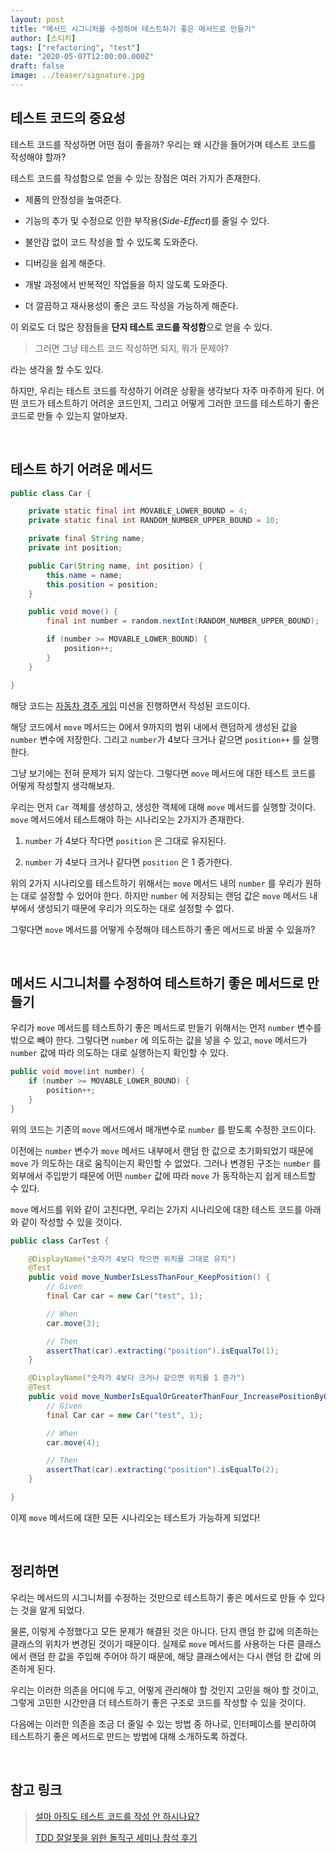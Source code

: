 ```yaml
---
layout: post
title: "메서드 시그니처를 수정하여 테스트하기 좋은 메서드로 만들기"
author: [스티치]
tags: ["refactoring", "test"]
date: "2020-05-07T12:00:00.000Z"
draft: false
image: ../teaser/signature.jpg
---
```


## 테스트 코드의 중요성

테스트 코드를 작성하면 어떤 점이 좋을까? 우리는 왜 시간을 들어가며 테스트 코드를 작성해야 할까?

테스트 코드를 작성함으로 얻을 수 있는 장점은 여러 가지가 존재한다.

- 제품의 안정성을 높여준다.

- 기능의 추가 및 수정으로 인한 부작용(_Side-Effect_)를 줄일 수 있다.

- 불안감 없이 코드 작성을 할 수 있도록 도와준다.

- 디버깅을 쉽게 해준다.

- 개발 과정에서 반복적인 작업들을 하지 않도록 도와준다.

- 더 깔끔하고 재사용성이 좋은 코드 작성을 가능하게 해준다.

이 외로도 더 많은 장점들을 **단지 테스트 코드를 작성함**으로 얻을 수 있다.

> 그러면 그냥 테스트 코드 작성하면 되지, 뭐가 문제야?

라는 생각을 할 수도 있다.

하지만, 우리는 테스트 코드를 작성하기 어려운 상황을 생각보다 자주 마주하게 된다. 어떤 코드가 테스트하기 어려운 코드인지, 그리고 어떻게 그러한 코드를 테스트하기 좋은 코드로 만들 수 있는지 알아보자.

<br />

## 테스트 하기 어려운 메서드

```java
public class Car {

    private static final int MOVABLE_LOWER_BOUND = 4;
    private static final int RANDOM_NUMBER_UPPER_BOUND = 10;

    private final String name;
    private int position;

    public Car(String name, int position) {
        this.name = name;
        this.position = position;
    }

    public void move() {
        final int number = random.nextInt(RANDOM_NUMBER_UPPER_BOUND);

        if (number >= MOVABLE_LOWER_BOUND) {
            position++;
        }
    }

}
```

해당 코드는 [자동차 경주 게임](https://github.com/woowacourse/java-racingcar) 미션을 진행하면서 작성된 코드이다.

해당 코드에서 `move` 메서드는 0에서 9까지의 범위 내에서 랜덤하게 생성된 값을 `number` 변수에 저장한다. 그리고 `number`가 4보다 크거나 같으면 `position++` 를 실행한다.

그냥 보기에는 전혀 문제가 되지 않는다. 그렇다면 `move` 메서드에 대한 테스트 코드를 어떻게 작성할지 생각해보자.

우리는 먼저 `Car` 객체를 생성하고, 생성한 객체에 대해 `move` 메서드를 실행할 것이다. `move` 메서드에서 테스트해야 하는 시나리오는 2가지가 존재한다.

1. `number` 가 4보다 작다면 `position` 은 그대로 유지된다.

2. `number` 가 4보다 크거나 같다면 `position` 은 1 증가한다.

위의 2가지 시나리오를 테스트하기 위해서는 `move` 메서드 내의 `number` 를 우리가 원하는 대로 설정할 수 있어야 한다. 하지만 `number` 에 저장되는 랜덤 값은 `move` 메서드 내부에서 생성되기 때문에 우리가 의도하는 대로 설정할 수 없다.

그렇다면 `move` 메서드를 어떻게 수정해야 테스트하기 좋은 메서드로 바꿀 수 있을까?

<br />

## 메서드 시그니처를 수정하여 테스트하기 좋은 메서드로 만들기

우리가 `move` 메서드를 테스트하기 좋은 메서드로 만들기 위해서는 먼저 `number` 변수를 밖으로 빼야 한다. 그렇다면 `number` 에 의도하는 값을 넣을 수 있고, `move` 메서드가 `number` 값에 따라 의도하는 대로 실행하는지 확인할 수 있다.

```java
public void move(int number) {
    if (number >= MOVABLE_LOWER_BOUND) {
        position++;
    }
}
```

위의 코드는 기존의 `move` 메서드에서 매개변수로 `number` 를 받도록 수정한 코드이다. 

이전에는 `number` 변수가 `move` 메서드 내부에서 랜덤 한 값으로 초기화되었기 때문에 `move` 가 의도하는 대로 움직이는지 확인할 수 없었다. 그러나 변경된 구조는 `number` 를 외부에서 주입받기 때문에 어떤 `number` 값에 따라 `move` 가 동작하는지 쉽게 테스트할 수 있다.

`move` 메서드를 위와 같이 고친다면, 우리는 2가지 시나리오에 대한 테스트 코드를 아래와 같이 작성할 수 있을 것이다.

```java
public class CarTest {

    @DisplayName("숫자가 4보다 작으면 위치를 그대로 유지")
    @Test
    public void move_NumberIsLessThanFour_KeepPosition() {
        // Given
        final Car car = new Car("test", 1);

        // When
        car.move(3);

        // Then
        assertThat(car).extracting("position").isEqualTo(1);
    }

    @DisplayName("숫자가 4보다 크거나 같으면 위치를 1 증가")
    @Test
    public void move_NumberIsEqualOrGreaterThanFour_IncreasePositionByOne() {
        // Given
        final Car car = new Car("test", 1);

        // When
        car.move(4);

        // Then
        assertThat(car).extracting("position").isEqualTo(2);
    }

}
```

이제 `move` 메서드에 대한 모든 시나리오는 테스트가 가능하게 되었다!

<br />

## 정리하면

우리는 메서드의 시그니처를 수정하는 것만으로 테스트하기 좋은 메서드로 만들 수 있다는 것을 알게 되었다. 

물론, 이렇게 수정했다고 모든 문제가 해결된 것은 아니다. 단지 랜덤 한 값에 의존하는 클래스의 위치가 변경된 것이기 때문이다. 실제로 `move` 메서드를 사용하는 다른 클래스에서 랜덤 한 값을 주입해 주어야 하기 때문에, 해당 클래스에서는 다시 랜덤 한 값에 의존하게 된다.

우리는 이러한 의존을 어디에 두고, 어떻게 관리해야 할 것인지 고민을 해야 할 것이고, 그렇게 고민한 시간만큼 더 테스트하기 좋은 구조로 코드를 작성할 수 있을 것이다.

다음에는 이러한 의존을 조금 더 줄일 수 있는 방법 중 하나로, 인터페이스를 분리하여 테스트하기 좋은 메서드로 만드는 방법에 대해 소개하도록 하겠다.

<br />

## 참고 링크

> [설마 아직도 테스트 코드를 작성 안 하시나요?](https://medium.com/@ssowonny/%EC%84%A4%EB%A7%88-%EC%95%84%EC%A7%81%EB%8F%84-%ED%85%8C%EC%8A%A4%ED%8A%B8-%EC%BD%94%EB%93%9C%EB%A5%BC-%EC%9E%91%EC%84%B1-%EC%95%88-%ED%95%98%EC%8B%9C%EB%82%98%EC%9A%94-b54ec61ef91a)
>
> [TDD 잘알못을 위한 돌직구 세미나 참석 후기](https://jojoldu.tistory.com/306)
